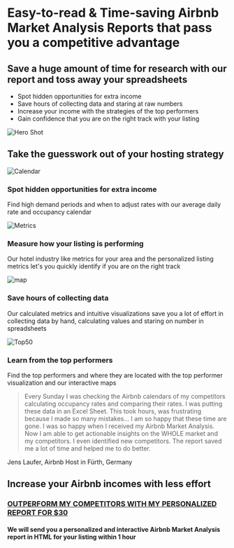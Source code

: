 # Easy-to-read & Time-saving Airbnb Market Analysis Reports that pass you a competitive advantage

## Save a huge amount of time for research with our report and toss away your spreadsheets

- Spot hidden opportunities for extra income
- Save hours of collecting data and staring at raw numbers
- Increase your income with the strategies of the top performers
- Gain confidence that you are on the right track with your listing

![Hero Shot](http://bnbdata.co/images/hero_shot.png)

## Take the guesswork out of your hosting strategy

![Calendar](http://bnbdata.co/images/calendar.png)

### Spot hidden opportunities for extra income

Find high demand periods and when to adjust rates with our average daily rate and occupancy calendar

![Metrics](http://bnbdata.co/images/metrics.PNG)

### Measure how your listing is performing

Our hotel industry like metrics for your area and the personalized listing metrics let's you quickly identify if you are on the right track

![map](http://bnbdata.co/images/map.PNG)

### Save hours of collecting data

Our calculated metrics and intuitive visualizations save you a lot of effort in collecting data by hand, calculating values and staring on number in spreadsheets

![Top50](http://bnbdata.co/images/top50.PNG)

### Learn from the top performers

Find the top performers and where they are located with the top performer visualization and our interactive maps

> Every Sunday I was checking the Airbnb calendars of my competitors calculating occupancy rates and comparing their rates. I was putting these data in an Excel Sheet. This took hours, was frustrating because I made so many mistakes... I am so happy that these time are gone. I was so happy when I received my Airbnb Market Analysis. Now I am able to get actionable insights on the WHOLE market and my competitors. I even identified new competitors. The report saved me a lot of time and helped me to do better.

Jens Laufer, Airbnb Host in Fürth, Germany

## Increase your Airbnb incomes with less effort

### [OUTPERFORM MY COMPETITORS WITH MY PERSONALIZED REPORT FOR $30](#empty)

#### We will send you a personalized and interactive Airbnb Market Analysis report in HTML for your listing within 1 hour